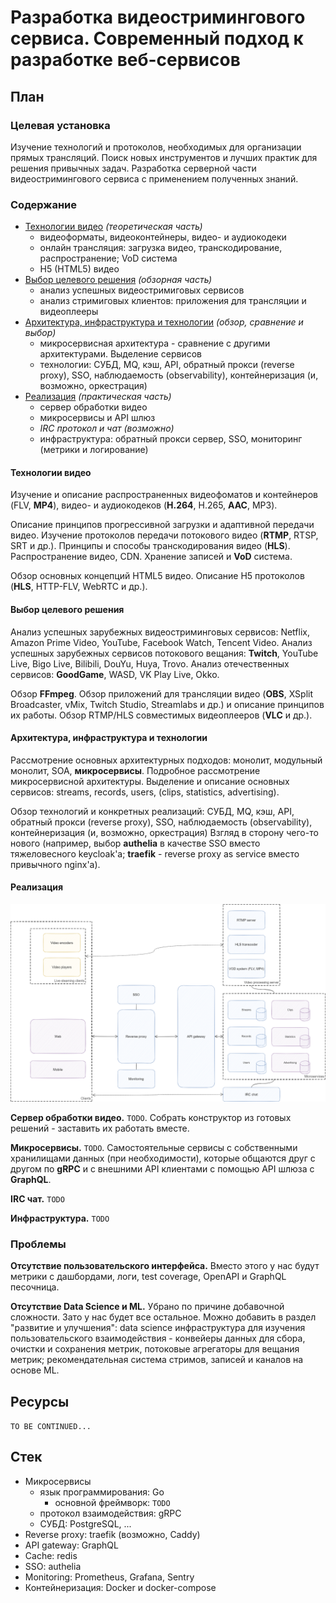 # Разработка видеостримингового сервиса. Современный подход к разработке веб-сервисов

## План

### Целевая установка

Изучение технологий и протоколов, необходимых для организации прямых трансляций.
Поиск новых инструментов и лучших практик для решения привычных задач.
Разработка серверной части видеостримингового сервиса с применением полученных знаний.

### Содержание

- [Технологии видео](#технологии-видео) _(теоретическая часть)_
    - видеоформаты, видеоконтейнеры, видео- и аудиокодеки
    - онлайн трансляция: загрузка видео, транскодирование, распространение; VoD система
    - H5 (HTML5) видео
- [Выбор целевого решения](#выбор-целевого-решения) _(обзорная часть)_
    - анализ успешных видеостримиговых сервисов
    - анализ стримиговых клиентов: приложения для трансляции и видеоплееры
- [Архитектура, инфраструктура и технологии](#архитектура-инфраструктура-и-технологии) _(обзор, сравнение и выбор)_
    - микросервисная архитектура - сравнение с другими архитектурами. Выделение сервисов
    - технологии: СУБД, MQ, кэш, API, обратный прокси (reverse proxy), SSO, наблюдаемость (observability), контейнеризация (и, возможно, оркестрация)
- [Реализация](#реализация) _(практическая часть)_
    - сервер обработки видео
    - микросервисы и API шлюз
    - _IRC протокол и чат (возможно)_
    - инфраструктура: обратный прокси сервер, SSO, мониторинг (метрики и логирование)

#### Технологии видео

Изучение и описание распространенных видеофоматов и контейнеров (FLV, **MP4**), видео- и аудиокодеков (**H.264**, H.265, **AAC**, MP3).

Описание принципов прогрессивной загрузки и адаптивной передачи видео.
Изучение протоколов передачи потокового видео (**RTMP**, RTSP, SRT и др.).
Принципы и способы транскодирования видео (**HLS**).
Распространение видео, CDN. Хранение записей и **VoD** система.

Обзор основных концепций HTML5 видео.
Описание H5 протоколов (**HLS**, HTTP-FLV, WebRTC и др.).

#### Выбор целевого решения

Анализ успешных зарубежных видеостриминговых сервисов: Netflix, Amazon Prime Video, YouTube, Facebook Watch, Tencent Video.
Анализ успешных зарубежных сервисов потокового вещания: **Twitch**, YouTube Live, Bigo Live, Bilibili, DouYu, Huya, Trovo.
Анализ отечественных сервисов: **GoodGame**, WASD, VK Play Live, Okko.

Обзор **FFmpeg**. Обзор приложений для трансляции видео (**OBS**, XSplit Broadcaster, vMix, Twitch Studio, Streamlabs и др.) и описание принципов их работы.
Обзор RTMP/HLS совместимых видеоплееров (**VLC** и др.).

#### Архитектура, инфраструктура и технологии

Рассмотрение основных архитектурных подходов: монолит, модульный монолит, SOA, **микросервисы**. Подробное рассмотрение микросервисной архитектуры. Выделение и описание основных сервисов: streams, records, users, (clips, statistics, advertising).

Обзор технологий и конкретных реализаций: СУБД, MQ, кэш, API, обратный прокси (reverse proxy), SSO, наблюдаемость (observability), контейнеризация (и, возможно, оркестрация)
Взгляд в сторону чего-то нового (например, выбор **authelia** в качестве SSO вместо тяжеловесного keycloak'а; **traefik** - reverse proxy as service вместо привычного nginx'а).

#### Реализация

<img src="../assets/images/design-overview.png" width="800"/>

**Сервер обработки видео.** `TODO`. Собрать конструктор из готовых решений - заставить их работать вместе.

**Микросервисы.** `TODO`. Самостоятельные сервисы с собственными хранилищами данных (при необходимости), которые общаются друг с другом по **gRPC** и с внешними API клиентами с помощью API шлюза с **GraphQL**.

**IRC чат.** `TODO`

**Инфраструктура.** `TODO`

### Проблемы

**Отсутствие пользовательского интерфейса.** Вместо этого у нас будут метрики с дашбордами, логи, test coverage, OpenAPI и GraphQL песочница.

**Отсутствие Data Science и ML.** Убрано по причине добавочной сложности. Зато у нас будет все остальное.
Можно добавить в раздел "развитие и улучшения": data science инфраструктура для изучения пользовательского взаимодействия - конвейеры данных для сбора, очистки и сохранения метрик, потоковые агрегаторы для вещания метрик; рекомендательная система стримов, записей и каналов на основе ML.

## Ресурсы

`TO BE CONTINUED...`

## Стек

- Микросервисы
    - язык программирования: Go
        - основной фреймворк: `TODO`
    - протокол взаимодействия: gRPC
    - СУБД: PostgreSQL, ...
- Reverse proxy: traefik (возможно, Caddy)
- API gateway: GraphQL
- Cache: redis
- SSO: authelia
- Monitoring: Prometheus, Grafana, Sentry
- Контейнеризация: Docker и docker-compose
